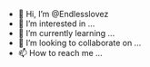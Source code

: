 - 👋 Hi, I’m @Endlesslovez
- 👀 I’m interested in ...
- 🌱 I’m currently learning ...
- 💞️ I’m looking to collaborate on ...
- 📫 How to reach me ...

<!---
Endlesslovez/Endlesslovez is a ✨ special ✨ repository because its `README.md` (this file) appears on your GitHub profile.
You can click the Preview link to take a look at your changes.
--->
